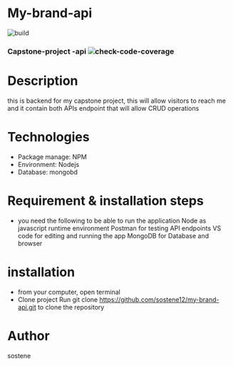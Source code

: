 # My-brand-api

![build](https://github.com/sostene12/my-brand-api/actions/workflows/actions.yml/badge.svg?event=push)


### Capstone-project -api   ![check-code-coverage](https://img.shields.io/badge/code--coverage-72.24%25-yellow)


# Description

this is backend for my capstone project, this will allow visitors to reach me and
it contain both APIs endpoint that will allow CRUD operations

# Technologies

- Package manage: NPM
- Environment: Nodejs
- Database: mongobd

# Requirement & installation steps

- you need the following to be able to run the application
  Node as javascript runtime environment
  Postman for testing API endpoints
  VS code for editing and running the app
  MongoDB for Database and
  browser

# installation

- from your computer, open terminal
- Clone project
  Run git clone https://github.com/sostene12/my-brand-api.git to clone the repository

# Author

sostene

